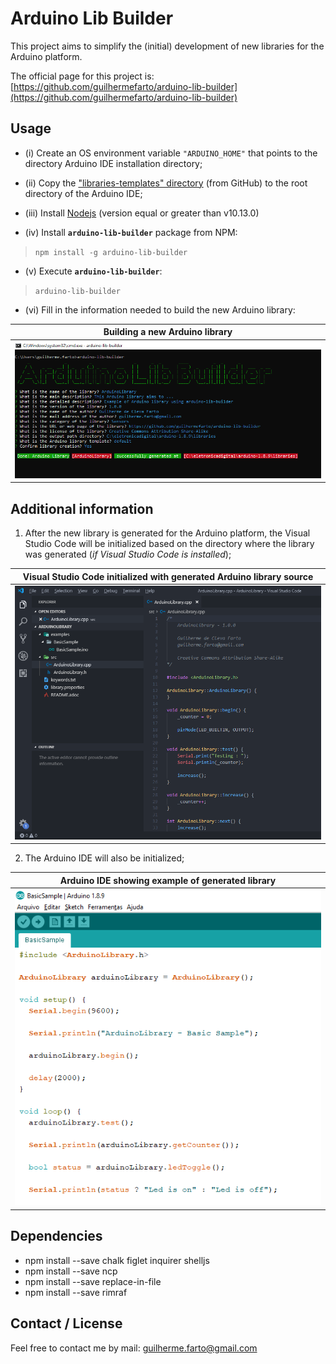 # Arduino Lib Builder

This project aims to simplify the (initial) development of new libraries for the Arduino platform.

The official page for this project is: [https://github.com/guilhermefarto/arduino-lib-builder](https://github.com/guilhermefarto/arduino-lib-builder)

## Usage

* (i) Create an OS environment variable `"ARDUINO_HOME"` that points to the directory Arduino IDE installation directory;

* (ii) Copy the ["libraries-templates" directory](https://github.com/guilhermefarto/arduino-lib-builder/tree/master/libraries-templates) (from GitHub) to the root directory of the Arduino IDE;

* (iii) Install [Nodejs](https://nodejs.org/en/) (version equal or greater than v10.13.0)

* (iv) Install **`arduino-lib-builder`** package from NPM:

> `npm install -g arduino-lib-builder`

* (v) Execute **`arduino-lib-builder`**:

> `arduino-lib-builder`

* (vi) Fill in the information needed to build the new Arduino library:

| Building a new Arduino library |
| ------------------------ |
| ![](assets/arduino-lib-builder.png) |

## Additional information

1. After the new library is generated for the Arduino platform, the Visual Studio Code will be initialized based on the directory where the library was generated (_if Visual Studio Code is installed_);

| Visual Studio Code initialized with generated Arduino library source |
| ------------------------ |
| ![](assets/ArduinoLibrary_sample1.png) |

2. The Arduino IDE will also be initialized;

| Arduino IDE showing example of generated library |
| ------------------------ |
| ![](assets/ArduinoLibrary_sample2.png) |

## Dependencies

* npm install --save chalk figlet inquirer shelljs
* npm install --save ncp
* npm install --save replace-in-file
* npm install --save rimraf

## Contact / License

Feel free to contact me by mail: guilherme.farto@gmail.com
